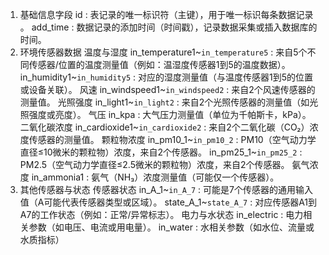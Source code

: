1. 基础信息字段
id : 表记录的唯一标识符（主键），用于唯一标识每条数据记录 
。
add_time : 数据记录的添加时间（时间戳），记录数据采集或插入数据库的时间。
2. 环境传感器数据
温度与湿度
in_temperature1~`in_temperature5` : 来自5个不同传感器/位置的温度测量值（例如：温湿度传感器1到5的温度数据）。
in_humidity1~`in_humidity5` : 对应的湿度测量值（与温度传感器1到5的位置或设备关联）。
风速
in_windspeed1~`in_windspeed2` : 来自2个风速传感器的测量值。
光照强度
in_light1~`in_light2` : 来自2个光照传感器的测量值（如光照强度或亮度）。
气压
in_kpa : 大气压力测量值（单位为千帕斯卡，kPa）。
二氧化碳浓度
in_cardioxide1~`in_cardioxide2` : 来自2个二氧化碳（CO₂）浓度传感器的测量值。
颗粒物浓度
in_pm10_1~`in_pm10_2` : PM10（空气动力学直径≤10微米的颗粒物）浓度，来自2个传感器。
in_pm25_1~`in_pm25_2` : PM2.5（空气动力学直径≤2.5微米的颗粒物）浓度，来自2个传感器。
氨气浓度
in_ammonia1 : 氨气（NH₃）浓度测量值（可能仅一个传感器）。
3. 其他传感器与状态
传感器状态
in_A_1~`in_A_7` : 可能是7个传感器的通用输入值（A可能代表传感器类型或区域）。
state_A_1~`state_A_7` : 对应传感器A1到A7的工作状态（例如：正常/异常标志）。
电力与水状态
in_electric : 电力相关参数（如电压、电流或用电量）。
in_water : 水相关参数（如水位、流量或水质指标）

